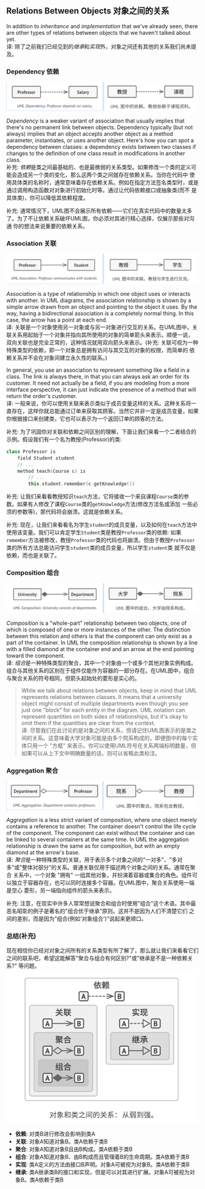 ## Relations Between Objects 对象之间的关系
In addition to *inheritance* and *implementation* that we've already seen, there are other types of relations between
objects that we haven't talked about yet.   
译: 除了之前我们已经见到的*继承*和*实现*外，对象之间还有其他的关系我们尚未提及。


### Dependency 依赖
![dependency](../../../assets/uml_dependency.png)

*Dependency* is a weaker variant of association that usually implies that there's no permanent link between objects.
Dependency typically (but not always) implies that an object accepts another object as a method parameter, instantiates, 
or uses another object. Here's how you can spot a dependency between classes: a dependency exists between two classes 
if changes to the definition of one class result in modifications in another class.   
补充: *依赖*是类之间最基础的、也是最微弱的关系类型。如果修改一个类的定义可能会造成另一个类的变化，那么这两个类之间就存在依赖关系。当你在代码中
使用具体类的名称时，通常意味着存在依赖关系。例如在指定方法签名类型时，或是通过调用构造函数对对象进行初始化时等。通过让代码依赖接口或抽象类(而不
是具体类)，你可以降低其依赖程度。

补充: 通常情况下，UML图不会展示所有依赖——它们在真实代码中的数量太多了。为了不让依赖关系破坏UML图，你必须对其进行精心选择，仅展示那些对沟通
你的想法来说重要的依赖关系。


### Association 关联
![association](../../../assets/uml_association.png)

*Association* is a type of relationship in which one object uses or interacts with another. In UML diagrams, the 
association relationship is shown by a simple arrow drawn from an object and pointing to the object it uses. By the 
way, having a bidirectional association is a completely normal thing. In this case, the arrow has a point at each 
end.   
译: 关联是一个对象使用另一对象或与另一对象进行交互的关系。在UML图中，关联关系用起始于一个对象并指向其所使用的对象的简单箭头来表示。顺便一说，
双向关联也是完全正常的，这种情况就用双向箭头来表示。(补充: 关联可视为一种特殊类型的依赖，即一个对象总是拥有访问与其交互的对象的权限，而简单的
依赖关系并不会在对象间建立永久性的联系。)

In general, you use an association to represent something like a field in a class. The link is always there, in that 
you can always ask an order for its customer. It need not actually be a field, if you are modeling from a more 
interface perspective, it can just indicate the presence of a method that will return the order's customer.   
译: 一般来说，你可以使用关联来表示类似于成员变量这样的关系。这种关系将一直存在，这样你就总能通过订单来获取其顾客。当然它并非一定是成员变量，如果
你根据接口来创建类，它也可以表示为一个返回订单的顾客的方法。

补充: 为了巩固你对关联和依赖之间区别的理解，下面让我们来看一个二者结合的示例。假设我们有一个名为教授(Professor)的类:
```c++
class Professor is
    field Student student
    // ...
    method teach(Course c) is
        // ...
        this.student.remember(c.getKnowledge())
```

补充: 让我们来看看教授知识`teach`方法，它将接收一个来自课程`Course`类的参数。如果有人修改了课程`Course`类的`getKnowledge`方法(修改方法名或添加
一些必须的参数等)，那代码将会崩溃。这就是依赖关系。

补充: 现在，让我们来看看名为学生`student`的成员变量，以及如何在`teach`方法中使用该变量。我们可以肯定学生`Student`类是教授`Professor`类的依赖: 
如果`remember`方法被修改，教授`Professor`类的代码也将崩溃。但由于教授`Professor`类的所有方法总能访问学生`student`类的成员变量，所以学生`student`类
就不仅是依赖，而也是关联了。

### Composition 组合
![composition](../../../assets/uml_composition.png)

*Composition* is a "whole-part" relationship between two objects, one of which is composed of one or more instances of
the other. The distinction between this relation and others is that the component can only exist as a part of the 
container. In UML the composition relationship is shown by a line with a filled diamond at the container end and an 
arrow at the end pointing toward the component.   
译: *组合*是一种特殊类型的聚合，其中一个对象由一个或多个其他对象实例构成。组合与其他关系的区别在于组件仅能作为容器的一部分存在。在UML图中，组合
与聚合关系的符号相同，但箭头起始处的菱形是实心的。

> While we talk about relations between objects, keep in mind that UML represents relations between classes. It means 
> that a university object might consist of multiple departments even though you see just one "block" for each entity 
> in the diagram. UML notation can represent quantities on both sides of relationships, but it's okay to omit them if 
> the quantities are clear from the context.   
> 译: 尽管我们在此讨论的是对象之间的关系，但请记住UML图表示的是类之间的关系。这意味着大学对象可能是由多个院系构成的，即便图中的每个实体只用一个
> "方框" 来表示。你可以使用UML符号在关系两端标明数量，但如果可以从上下文中明确数量的话，则可以省略此类标注。

### Aggregation 聚合
![aggregation](../../../assets/uml_aggregation.png)

*Aggregation* is a less strict variant of composition, where one object merely contains a reference to another. The 
container doesn't control the life cycle of the component. The component can exist without the container and can be 
linked to several containers at the same time. In UML the aggregation relationship is drawn the same as for composition, 
but with an empty diamond at the arrow's base.   
译: *聚合*是一种特殊类型的关联，用于表示多个对象之间的"一对多"、"多对多"或"整体对部分"的关系。普通关联仅用于描述两个对象之间的关系。通常在聚合
关系中，一个对象 "拥有" 一组其他对象，并扮演着容器或集合的角色。组件可以独立于容器存在，也可以同时连接多个容器。在UML图中，聚合关系使用一端是空心
菱形，另一端指向组件的箭头来表示。

补充: 注意，在现实中许多人常常想说聚合和组合时使用"组合"这个术语。其中最恶名昭彰的例子是著名的"组合优于继承"原则。这并不是因为人们不清楚它们
之间的差别，而是因为"组合(例如'对象组合')"说起来更顺口。

### 总结(补充)
现在相信你已经对对象之间所有的关系类型有所了解了，那么就让我们来看看它们之间的联系吧，希望这能解答"聚合与组合有何区别?"或"继承是不是一种依赖关系?"
等问题。   
![relation between object and class](../../../assets/relation_between_object_and_class.png)

- **依赖**: 对类B进行修改会影响到类A
- **关联**: 对象A知道对象B。类A依赖于类B
- **聚合**: 对象A知道对象B且由B构成。类A依赖于类B
- **组合**: 对象A知道对象B、由B构成而且管理着B的生命周期。类A依赖于类B
- **实现**: 类A定义的方法由接口B声明。对象A可被视为对象B。类A依赖于类B
- **继承**: 类A继承类B的接口和实现，但是可以对其进行扩展。对象A可被视为对象B。类A依赖于类B
